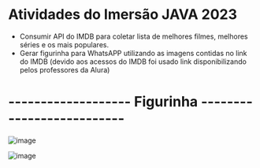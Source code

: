 # Atividades do Imersão JAVA 2023

- Consumir API do IMDB para coletar lista de melhores filmes, melhores séries e os mais populares.
- Gerar figurinha para WhatsAPP utilizando as imagens contidas no link do IMDB (devido aos acessos do IMDB foi usado link disponibilizando pelos professores da Alura)

# ------------------- Figurinha --------------------------

![image](https://user-images.githubusercontent.com/26768232/228681557-2bc40347-a093-493b-adad-67557073c1b0.png)

![image](https://user-images.githubusercontent.com/26768232/228684890-4c23426d-0e65-4e04-b35e-41e1d29a8ba6.png)


